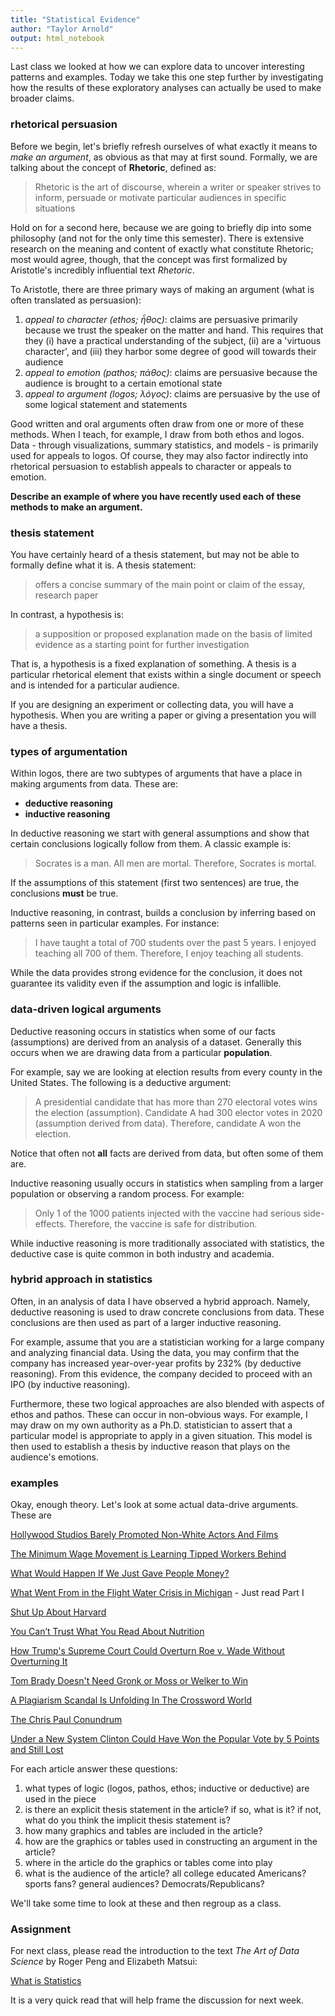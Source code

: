 ```yaml
---
title: "Statistical Evidence"
author: "Taylor Arnold"
output: html_notebook
---
```




Last class we looked at how we can explore data to uncover
interesting patterns and examples. Today we take this one
step further by investigating how the results of these
exploratory analyses can actually be used to make broader
claims.

### rhetorical persuasion

Before we begin, let's briefly refresh ourselves of what
exactly it means to *make an argument*, as obvious as that
may at first sound. Formally, we are talking about the
concept of **Rhetoric**, defined as:

> Rhetoric is the art of discourse, wherein a writer or
> speaker strives to inform, persuade or motivate particular
> audiences in specific situations

Hold on for a second here, because we are going to briefly
dip into some philosophy (and not for the only time this
semester). There is extensive research on the meaning and
content of exactly what constitute Rhetoric; most would
agree, though, that the concept was first formalized by
Aristotle's incredibly influential text *Rhetoric*.

To Aristotle, there are three primary ways of making an
argument (what is often translated as persuasion):

1. *appeal to character (ethos; ἦθος)*: claims are
persuasive primarily because we trust the speaker on the
matter and hand. This requires that they (i) have a practical
understanding of the subject, (ii) are a 'virtuous character',
and (iii) they harbor some degree of good will towards their
audience
2. *appeal to emotion (pathos; πάθος)*: claims are persuasive
because the audience is brought to a certain emotional state
3. *appeal to argument (logos; λόγος)*: claims are persuasive
by the use of some logical statement and statements

Good written and oral arguments often draw from one or more
of these methods. When I teach, for example, I draw from both
ethos and logos. Data - through visualizations, summary statistics,
and models - is primarily used for appeals to logos. Of course,
they may also factor indirectly into rhetorical persuasion to
establish appeals to character or appeals to emotion.

**Describe an example of where you have recently used each of
these methods to make an argument.**

### thesis statement

You have certainly heard of a thesis statement, but may not
be able to formally define what it is. A thesis statement:

> offers a concise summary of the main point or claim of the essay,
> research paper

In contrast, a hypothesis is:

> a supposition or proposed explanation made on the basis of
> limited evidence as a starting point for further investigation

That is, a hypothesis is a fixed explanation of something. A
thesis is a particular rhetorical element that exists within a
single document or speech and is intended for a particular
audience.

If you are designing an experiment or collecting data, you will
have a hypothesis. When you are writing a paper or giving a
presentation you will have a thesis.

### types of argumentation

Within logos, there are two subtypes of arguments that
have a place in making arguments from data. These are:

- **deductive reasoning**
- **inductive reasoning**

In deductive reasoning we start with general assumptions and
show that certain conclusions logically follow from them. A
classic example is:

> Socrates is a man. All men are mortal. Therefore, Socrates is
> mortal.

If the assumptions of this statement (first two sentences) are
true, the conclusions **must** be true.

Inductive reasoning, in contrast, builds a conclusion by inferring
based on patterns seen in particular examples. For instance:

> I have taught a total of 700 students over the past 5 years. I
> enjoyed teaching all 700 of them. Therefore, I enjoy teaching all
> students.

While the data provides strong evidence for the conclusion, it does
not guarantee its validity even if the assumption and logic is
infallible.

### data-driven logical arguments

Deductive reasoning occurs in statistics when some of our
facts (assumptions) are derived from an analysis of a dataset.
Generally this occurs when we are drawing data from a particular
**population**.

For example, say we are looking at election results from every
county in the United States. The following is a deductive argument:

> A presidential candidate that has more than 270 electoral votes
> wins the election (assumption). Candidate A had 300 elector votes
> in 2020 (assumption derived from data). Therefore, candidate A
> won the election.

Notice that often not **all** facts are derived from data, but
often some of them are.

Inductive reasoning usually occurs in statistics when sampling from
a larger population or observing a random process. For example:

> Only 1 of the 1000 patients injected with the vaccine had serious
> side-effects. Therefore, the vaccine is safe for distribution.

While inductive reasoning is more traditionally associated with
statistics, the deductive case is quite common in both industry
and academia.

### hybrid approach in statistics

Often, in an analysis of data I have observed a hybrid approach.
Namely, deductive reasoning is used to draw concrete conclusions
from data. These conclusions are then used as part of a larger
inductive reasoning.

For example, assume that you are a statistician working for a large
company and analyzing financial data. Using the data, you may
confirm that the company has increased year-over-year profits by
232% (by deductive reasoning). From this evidence, the company
decided to proceed with an IPO (by inductive reasoning).

Furthermore, these two logical approaches are also blended with
aspects of ethos and pathos. These can occur in non-obvious ways.
For example, I may draw on my own authority as a Ph.D. statistician
to assert that a particular model is appropriate to apply in a given
situation. This model is then used to establish a thesis by inductive
reason that plays on the audience's emotions.

### examples

Okay, enough theory. Let's look at some actual data-drive arguments.
These are

[Hollywood Studios Barely Promoted Non-White Actors And Films](https://fivethirtyeight.com/features/oscars-diversity-hollywood-ad-campaign/)

[The Minimum Wage Movement is Learning Tipped Workers Behind](https://fivethirtyeight.com/features/the-minimum-wage-movement-is-leaving-tipped-workers-behind/)

[What Would Happen If We Just Gave People Money?](http://fivethirtyeight.com/features/universal-basic-income/)

[What Went From in the Flight Water Crisis in Michigan](https://fivethirtyeight.com/features/what-went-wrong-in-flint-water-crisis-michigan/) - Just read Part I

[Shut Up About Harvard](https://fivethirtyeight.com/features/shut-up-about-harvard/)

[You Can’t Trust What You Read About Nutrition](http://fivethirtyeight.com/features/you-cant-trust-what-you-read-about-nutrition/)

[How Trump's Supreme Court Could Overturn Roe v. Wade Without Overturning It](http://fivethirtyeight.com/features/how-trumps-supreme-court-could-overturn-roe-v-wade-without-overturning-it/)

[Tom Brady Doesn't Need Gronk or Moss or Welker to Win](http://fivethirtyeight.com/features/tom-brady-doesnt-need-gronk-or-moss-or-welker-to-win/)

[A Plagiarism Scandal Is Unfolding In The Crossword World](http://fivethirtyeight.com/features/a-plagiarism-scandal-is-unfolding-in-the-crossword-world/)

[The Chris Paul Conundrum](https://fivethirtyeight.com/features/the-chris-paul-conundrum/)

[Under a New System Clinton Could Have Won the Popular Vote by 5 Points and Still Lost](http://fivethirtyeight.com/features/under-a-new-system-clinton-could-have-won-the-popular-vote-by-5-points-and-still-lost/)

For each article answer these questions:

1. what types of logic (logos, pathos, ethos; inductive or deductive) are
used in the piece
2. is there an explicit thesis statement in the article? if so, what is it?
if not, what do you think the implicit thesis statement is?
3. how many graphics and tables are included in the article?
4. how are the graphics or tables used in constructing an argument in the article?
5. where in the article do the graphics or tables come into play
6. what is the audience of the article? all college educated Americans?
sports fans? general audiences? Democrats/Republicans?

We'll take some time to look at these and then regroup as a class.

### Assignment

For next class, please read the introduction to the text *The Art
of Data Science* by Roger Peng and Elizabeth Matsui:

[What is Statistics](../assets/pdfs/art-of-data-science.pdf)

It is a very quick read that will help frame the discussion for
next week.



